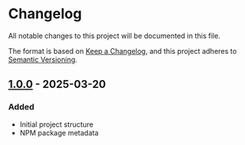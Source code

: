 # Changelog

All notable changes to this project will be documented in this file.

The format is based on [Keep a Changelog](https://keepachangelog.com/en/1.1.0/),
and this project adheres to [Semantic Versioning](https://semver.org/spec/v2.0.0.html).

## [1.0.0] - 2025-03-20

### Added

- Initial project structure
- NPM package metadata

[1.0.0]: https://github.com/8f00ff/cardelier/releases/tag/v1.0.0
